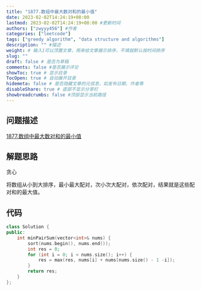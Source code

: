 ```yaml
---
title: "1877.数组中最大数对和的最小值"
date: 2023-02-02T14:24:19+08:00
lastmod: 2023-02-02T14:24:19+08:00 #更新时间
authors: ["zwyyy456"] #作者
categories: ["leetcode"]
tags: ["greedy algorithm", "data structure and algorithms"]
description: "" #描述
weight: # 输入1可以顶置文章，用来给文章展示排序，不填就默认按时间排序
slug: ""
draft: false # 是否为草稿
comments: false #是否展示评论
showToc: true # 显示目录
TocOpen: true # 自动展开目录
hidemeta: false # 是否隐藏文章的元信息，如发布日期、作者等
disableShare: true # 底部不显示分享栏
showbreadcrumbs: false #顶部显示当前路径
---
```

## 问题描述
[1877.数组中最大数对和的最小值](https://leetcode.cn/problems/minimize-maximum-pair-sum-in-array/)

## 解题思路
贪心

将数组从小到大排序，最小最大配对，次小次大配对，依次配对，结果就是这些配对和的最大值。

## 代码
```cpp
class Solution {
public:
    int minPairSum(vector<int>& nums) {
        sort(nums.begin(), nums.end());
        int res = 0;
        for (int i = 0; i < nums.size(); i++) {
            res = max(res, nums[i] + nums[nums.size() - 1 -i]);
        }
        return res;
    }
};
```

